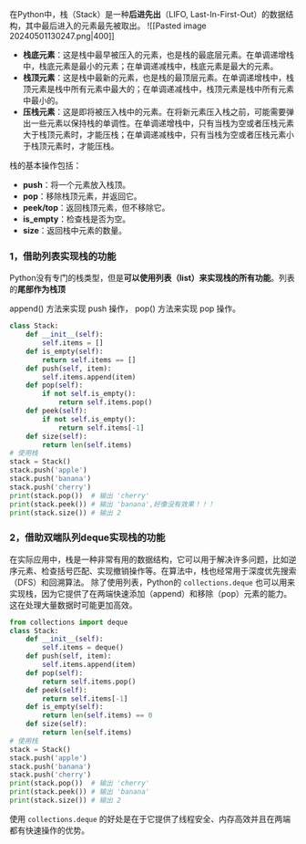 在Python中，栈（Stack）是一种**后进先出**（LIFO, Last-In-First-Out）的数据结构，其中最后进入的元素最先被取出。
![[Pasted image 20240501130247.png|400]]
- **栈底元素**：这是栈中最早被压入的元素，也是栈的最底层元素。在单调递增栈中，栈底元素是最小的元素；在单调递减栈中，栈底元素是最大的元素。
- **栈顶元素**：这是栈中最新的元素，也是栈的最顶层元素。在单调递增栈中，栈顶元素是栈中所有元素中最大的；在单调递减栈中，栈顶元素是栈中所有元素中最小的。
- **压栈元素**：这是即将被压入栈中的元素。在将新元素压入栈之前，可能需要弹出一些元素以保持栈的单调性。在单调递增栈中，只有当栈为空或者压栈元素大于栈顶元素时，才能压栈；在单调递减栈中，只有当栈为空或者压栈元素小于栈顶元素时，才能压栈。

栈的基本操作包括：
- **push**：将一个元素放入栈顶。
- **pop**：移除栈顶元素，并返回它。
- **peek/top**：返回栈顶元素，但不移除它。
- **is_empty**：检查栈是否为空。
- **size**：返回栈中元素的数量。


### 1，借助列表实现栈的功能
Python没有专门的栈类型，但是**可以使用列表（list）来实现栈的所有功能**。列表的**尾部作为栈顶**

append() 方法来实现 push 操作，
pop() 方法来实现 pop 操作。


```python
class Stack:
    def __init__(self):
        self.items = []
    def is_empty(self):
        return self.items == []
    def push(self, item):
        self.items.append(item)
    def pop(self):
        if not self.is_empty():
            return self.items.pop()
    def peek(self):
        if not self.is_empty():
            return self.items[-1]
    def size(self):
        return len(self.items)
# 使用栈
stack = Stack()
stack.push('apple')
stack.push('banana')
stack.push('cherry')
print(stack.pop())  # 输出 'cherry'
print(stack.peek()) # 输出 'banana',好像没有效果！！！
print(stack.size()) # 输出 2
```


### 2，借助双端队列deque实现栈的功能
在实际应用中，栈是一种非常有用的数据结构，它可以用于解决许多问题，比如逆序元素、检查括号匹配、实现撤销操作等。在算法中，栈也经常用于深度优先搜索（DFS）和回溯算法。
除了使用列表，Python的 `collections.deque` 也可以用来实现栈，因为它提供了在两端快速添加（append）和移除（pop）元素的能力。这在处理大量数据时可能更加高效。
```python
from collections import deque
class Stack:
    def __init__(self):
        self.items = deque()
    def push(self, item):
        self.items.append(item)
    def pop(self):
        return self.items.pop()
    def peek(self):
        return self.items[-1]
    def is_empty(self):
        return len(self.items) == 0
    def size(self):
        return len(self.items)
# 使用栈
stack = Stack()
stack.push('apple')
stack.push('banana')
stack.push('cherry')
print(stack.pop())  # 输出 'cherry'
print(stack.peek()) # 输出 'banana'
print(stack.size()) # 输出 2
```
使用 `collections.deque` 的好处是在于它提供了线程安全、内存高效并且在两端都有快速操作的优势。
